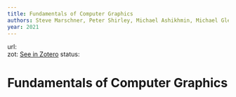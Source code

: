 ```yaml
---
title: Fundamentals of Computer Graphics
authors: Steve Marschner, Peter Shirley, Michael Ashikhmin, Michael Gleicher, Naty Hoffman, Garrett Johnson, Tamara Munzner, Erik Reinhard, William B. Thompson, Peter Willemsen, Brian Wyvill
year: 2021
---
```

url:  
zot: [See in Zotero](zotero://select/items/@marschnerFundamentalsComputerGraphics2021)
status:
# Fundamentals of Computer Graphics




